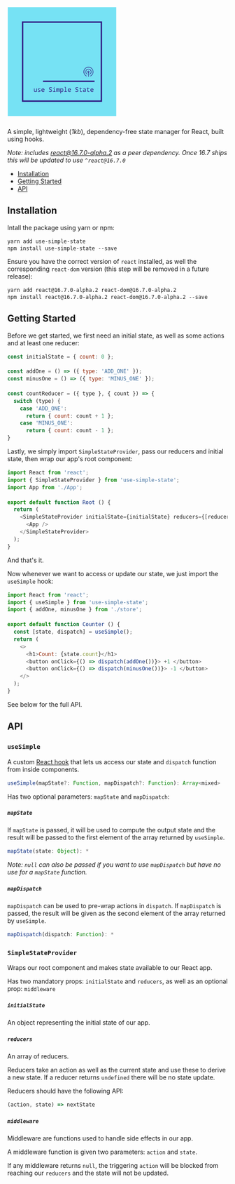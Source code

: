 # <img src="https://raw.githubusercontent.com/Jahans3/use-simple-state/master/uss-logo.png" width="250">

A simple, lightweight (*1kb*), dependency-free state manager for React, built using hooks.

*Note: includes react@16.7.0-alpha.2 as a peer dependency. Once 16.7 ships this will be updated to use `^react@16.7.0`*

* [Installation](#installation)
* [Getting Started](#getting-started)
* [API](#api)

## Installation
Intall the package using yarn or npm:
```
yarn add use-simple-state
npm install use-simple-state --save
```

Ensure you have the correct version of `react` installed, as well the corresponding `react-dom` version (this step will be removed in a future release):
```
yarn add react@16.7.0-alpha.2 react-dom@16.7.0-alpha.2
npm install react@16.7.0-alpha.2 react-dom@16.7.0-alpha.2 --save
```

## Getting Started
Before we get started, we first need an initial state, as well as some actions and at least one reducer:

```js
const initialState = { count: 0 };

const addOne = () => ({ type: 'ADD_ONE' });
const minusOne = () => ({ type: 'MINUS_ONE' });

const countReducer = ({ type }, { count }) => {
  switch (type) {
    case 'ADD_ONE':
      return { count: count + 1 };
    case 'MINUS_ONE':
      return { count: count - 1 };
}
```

Lastly, we simply import `SimpleStateProvider`, pass our reducers and initial state, then wrap our app's root component:

```js
import React from 'react';
import { SimpleStateProvider } from 'use-simple-state';
import App from './App';

export default function Root () {
  return (
    <SimpleStateProvider initialState={initialState} reducers={[reducers]}>
      <App />
    </SimpleStateProvider>
  );
}
```

And that's it.

Now whenever we want to access or update our state, we just import the `useSimple` hook:

```js
import React from 'react';
import { useSimple } from 'use-simple-state';
import { addOne, minusOne } from './store';

export default function Counter () {
  const [state, dispatch] = useSimple();
  return (
    <>
      <h1>Count: {state.count}</h1>
      <button onClick={() => dispatch(addOne())}> +1 </button>
      <button onClick={() => dispatch(minusOne())}> -1 </button>
    </>
  );
}
```

See below for the full API.

## API
### `useSimple`
A custom [React hook](https://reactjs.org/docs/hooks-intro.html) that lets us access our state and `dispatch` function from inside components.

```js
useSimple(mapState?: Function, mapDispatch?: Function): Array<mixed>
```

Has two optional parameters: `mapState` and `mapDispatch`:
##### `mapState`
If `mapState` is passed, it will be used to compute the output state and the result will be passed to the first element of the array returned by `useSimple`.

```js
mapState(state: Object): *
```

*Note: `null` can also be passed if you want to use `mapDispatch` but have no use for a `mapState` function.*

##### `mapDispatch`
`mapDispatch` can be used to pre-wrap actions in `dispatch`. If `mapDispatch` is passed, the result will be given as the second element of the array returned by `useSimple`.

```js
mapDispatch(dispatch: Function): *
```

### `SimpleStateProvider`
Wraps our root component and makes state available to our React app.

Has two mandatory props: `initialState` and `reducers`, as well as an optional prop: `middleware`

##### `initialState`
An object representing the initial state of our app.

##### `reducers`
An array of reducers.

Reducers take an action as well as the current state and use these to derive a new state. If a reducer returns `undefined` there will be no state update.

Reducers should have the following API:
```js
(action, state) => nextState
```

##### `middleware`
Middleware are functions used to handle side effects in our app.

A middleware function is given two parameters: `action` and `state`.

If any middleware returns `null`, the triggering `action` will be blocked from reaching our `reducers` and the state will not be updated.
